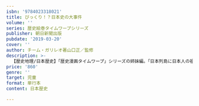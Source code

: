 ```yaml
---
isbn: '9784023318021'
title: びっくり！？日本史の大事件
volume: ''
series: 歴史絵巻タイムワープシリーズ
publisher: 朝日新聞出版
pubdate: '2019-03-20'
cover: ''
author: チーム・ガリレオ著山口正／監修
description: >-
  【歴史地理/日本歴史】「歴史漫画タイムワープ」シリーズの姉妹編。「日本列島に日本人の祖先がやってきた！」「織田信長が京から将軍を追放！」など、日本の歴史上の大きな転機となった事件をイラストをたくさん使い、面白いエピソードとともに紹介。
price: '860'
genre: ''
target: 児童
format: 単行本
content: 日本歴史

---
```

